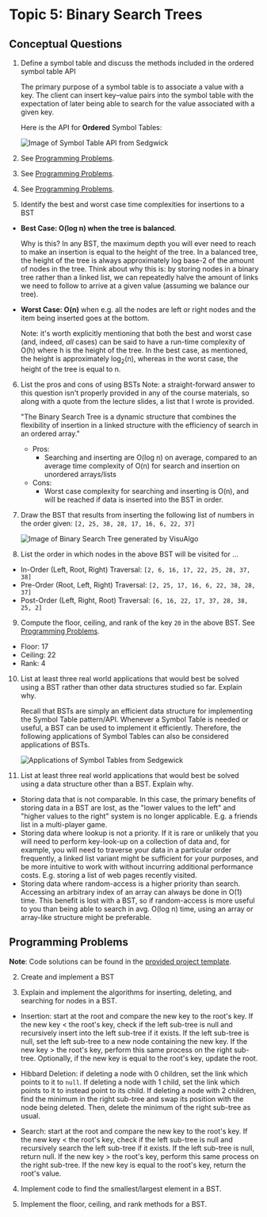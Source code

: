 # Topic 5: Binary Search Trees

## Conceptual Questions

1. Define a symbol table and discuss the methods included in the ordered symbol table API
   
   The primary purpose of a symbol table is to associate a value with a key. The client can
   insert key–value pairs into the symbol table with the expectation of later being able to
   search for the value associated with a given key.

   Here is the API for **Ordered** Symbol Tables:

   ![Image of Symbol Table API from Sedgwick](https://algs4.cs.princeton.edu/31elementary/images/ordered-symbol-table-api.png)

2. See [Programming Problems](#programming-problems).

3. See [Programming Problems](#programming-problems).

4. See [Programming Problems](#programming-problems).

5. Identify the best and worst case time complexities for insertions to a BST
  * **Best Case: O(log n) when the tree is balanced**.
    
    Why is this? In any
    BST, the maximum depth you will ever need to reach to make an insertion is equal to
    the height of the tree. In a balanced tree, the height of the tree is always approximately 
    log base-2 of the amount of nodes in the tree. Think about why this is: by storing
    nodes in a binary tree rather than a linked list, we can repeatedly halve the amount of links
    we need to follow to arrive at a given value (assuming we balance our tree).

  * **Worst Case: O(n)** when e.g. all the nodes are left or right nodes and the item being inserted goes at the bottom.
  
    Note: it's worth explicitly mentioning that both the best and worst case (and, indeed, _all_ cases) can be said
    to have a run-time complexity of O(h) where h is the height of the tree. In the best case, as mentioned, the height
    is approximately log<sub>2</sub>(n), whereas in the worst case, the height of the tree is equal to n.


6. List the pros and cons of using BSTs
    Note: a straight-forward answer to this question isn't properly provided in any of the course materials, so along with
    a quote from the lecture slides, a list that I wrote is provided.

    "The Binary Search Tree is a dynamic structure that combines the flexibility of insertion in a linked structure
    with the efficiency of search in an ordered array."
    
    * Pros:
      * Searching and inserting are O(log n) on average, compared to an average time complexity of O(n) for search and insertion
        on unordered arrays/lists
    * Cons:
      * Worst case complexity for searching and inserting is O(n), and will be reached if data is inserted into the BST in order.

  

7. Draw the BST that results from inserting the following list of numbers in the order given:
   `[2, 25, 38, 28, 17, 16, 6, 22, 37]`

   ![Image of Binary Search Tree generated by VisuAlgo](https://i.imgur.com/VS8ciob.png)

8. List the order in which nodes in the above BST will be visited for ...
  * In-Order (Left, Root, Right) Traversal: `[2, 6, 16, 17, 22, 25, 28, 37, 38]`
  * Pre-Order (Root, Left, Right) Traversal: `[2, 25, 17, 16, 6, 22, 38, 28, 37]`
  * Post-Order (Left, Right, Root) Traversal: `[6, 16, 22, 17, 37, 28, 38, 25, 2]`

9. Compute the floor, ceiling, and rank of the key `20` in the above BST. See [Programming Problems](#programming-problems).
  * Floor: 17
  * Ceiling: 22
  * Rank: 4

10. List at least three real world applications that would best be solved using a BST rather than other data structures studied
    so far. Explain why.

    Recall that BSTs are simply an efficient data structure for implementing the Symbol Table pattern/API. Whenever a Symbol Table
    is needed or useful, a BST can be used to implement it efficiently. Therefore, the following applications of Symbol Tables
    can also be considered applications of BSTs.
    
    ![Applications of Symbol Tables from Sedgewick](https://algs4.cs.princeton.edu/31elementary/images/symbol-table-applications.png)

11. List at least three real world applications that would best be solved using a data structure other than a BST. Explain why.
  
  * Storing data that is not comparable. In this case, the primary benefits of storing data in a BST are lost, as the "lower values
    to the left" and "higher values to the right" system is no longer applicable. E.g. a friends list in a multi-player game.
  * Storing data where lookup is not a priority. If it is rare or unlikely that you will need to perform key-look-up on a collection
    of data and, for example, you will need to traverse your data in a particular order frequently, a linked list variant might
    be sufficient for your purposes, and be more intuitive to work with without incurring additional performance costs. E.g.
    storing a list of web pages recently visited.
  * Storing data where random-access is a higher priority than search. Accessing an arbitrary index of an array can always be done
    in O(1) time. This benefit is lost with a BST, so if random-access is more useful to you than being able to search in avg. O(log n) time,
    using an array or array-like structure might be preferable.

## Programming Problems

**Note**: Code solutions can be found in the [provided project template](./bst-project/).

2. Create and implement a BST

3. Explain and implement the algorithms for inserting, deleting, and searching for nodes in a BST.
  * Insertion: start at the root and compare the new key to the root's key. If the new key < the root's key,
    check if the left sub-tree is null and recursively insert into the left sub-tree if it exists. If the left
    sub-tree is null, set the left sub-tree to a new node containing the new key. If the new key > the root's key,
    perform this same process on the right sub-tree. Optionally, if the new key is equal to the root's key, update
    the root.

  * Hibbard Deletion: if deleting a node with 0 children, set the link which points to it to `null`. If deleting
    a node with 1 child, set the link which points to it to instead point to its child. If deleting a node with 2
    children, find the minimum in the right sub-tree and swap its position with the node being deleted. Then, delete
    the minimum of the right sub-tree as usual.

  * Search: start at the root and compare the new key to the root's key. If the new key < the root's key,
    check if the left sub-tree is null and recursively search the left sub-tree if it exists. If the left
    sub-tree is null, return null. If the new key > the root's key, perform this same process on the right
    sub-tree. If the new key is equal to the root's key, return the root's value.

4. Implement code to find the smallest/largest element in a BST.

9. Implement the floor, ceiling, and rank methods for a BST.
